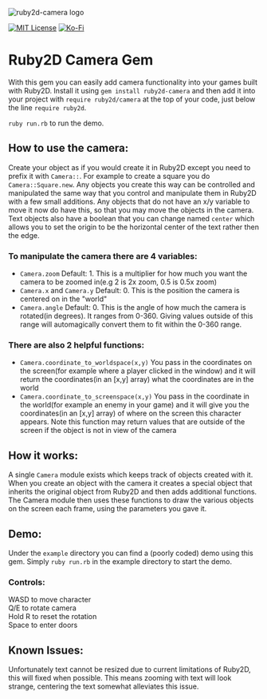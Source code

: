 ![ruby2d-camera logo](https://naked.catgirls.rodeo/images/ruby2d-camera.png)

[![MIT License](https://img.shields.io/github/license/realtradam/FelFlame?label=license&style=flat)](https://github.com/realtradam/FelFlame/blob/master/LICENSE)
[![Ko-Fi](https://img.shields.io/static/v1?message=Buy%20me%20a%20coffee&logo=kofi&labelColor=ff5e5b&color=434B57&logoColor=white&label=%20)](https://ko-fi.com/tradam)

# Ruby2D Camera Gem

With this gem you can easily add camera functionality into your games built with Ruby2D. Install it using `gem install ruby2d-camera` and then add it into your project with `require ruby2d/camera` at the top of your code, just below the line `require ruby2d`.

`ruby run.rb` to run the demo.

## How to use the camera:

Create your object as if you would create it in Ruby2D except you need to prefix it with `Camera::`. For example to create a square you do `Camera::Square.new`. Any objects you create this way can be controlled and manipulated the same way that you control and manipulate them in Ruby2D with a few small additions. Any objects that do not have an x/y variable to move it now do have this, so that you may move the objects in the camera. Text objects also have a boolean that you can change named `center` which allows you to set the origin to be the horizontal center of the text rather then the edge.

### To manipulate the camera there are 4 variables:

- `Camera.zoom` Default: 1. This is a multiplier for how much you want the camera to be zoomed in(e.g 2 is 2x zoom, 0.5 is 0.5x zoom)
- `Camera.x` and `Camera.y` Default: 0. This is the position the camera is centered on in the "world"
- `Camera.angle` Default: 0. This is the angle of how much the camera is rotated(in degrees). It ranges from 0-360. Giving values outside of this range will automagically convert them to fit within the 0-360 range.

### There are also 2 helpful functions:

- `Camera.coordinate_to_worldspace(x,y)` You pass in the coordinates on the screen(for example where a player clicked in the window) and it will return the coordinates(in an [x,y] array) what the coordinates are in the world
- `Camera.coordinate_to_screenspace(x,y)` You pass in the coordinate in the world(for example an enemy in your game) and it will give you the coordinates(in an [x,y] array) of where on the screen this character appears. Note this function may return values that are outside of the screen if the object is not in view of the camera

## How it works:

A single `Camera` module exists which keeps track of objects created with it. When you create an object with the camera it creates a special object that inherits the original object from Ruby2D and then adds additional functions. The Camera module then uses these functions to draw the various objects on the screen each frame, using the parameters you gave it.

## Demo:

Under the `example` directory you can find a (poorly coded) demo using this gem. Simply `ruby run.rb` in the example directory to start the demo.

### Controls:

WASD to move character  
Q/E to rotate camera  
Hold R to reset the rotation  
Space to enter doors

## Known Issues:

Unfortunately text cannot be resized due to current limitations of Ruby2D, this will fixed when possible. This means zooming with text will look strange, centering the text somewhat alleviates this issue.
